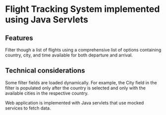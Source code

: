 # Flight Tracking System implemented using Java Servlets
 
## Features

Filter though a list of flights using a comprehensive list of options containing country, city, and time available for both departure and arrival.

## Technical considerations

Some filter fields are loaded dynamically. For example, the City field in the filter is populated only after the country is selected and only with the available cities in the respective country.

Web application is implemented with Java servlets that use mocked services to fetch data.
